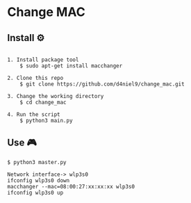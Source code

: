 # Change MAC


## Install  :gear:

```console

1. Install package tool 
    $ sudo apt-get install macchanger

2. Clone this repo
    $ git clone https://github.com/d4niel9/change_mac.git

3. Change the working directory
    $ cd change_mac

4. Run the script
    $ python3 main.py
```


## Use :video_game:

```consol
$ python3 master.py

Network interface-> wlp3s0
ifconfig wlp3s0 down
macchanger --mac=08:00:27:xx:xx:xx wlp3s0
ifconfig wlp3s0 up

```